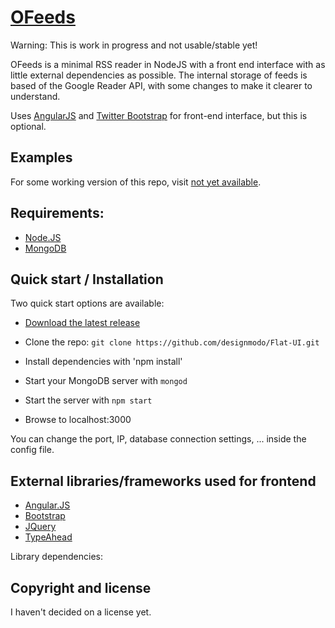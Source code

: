 # [OFeeds](https://github.com/projectgheist/ofeeds)

Warning: This is work in progress and not usable/stable yet!

OFeeds is a minimal RSS reader in NodeJS with a front end interface with as little external dependencies as possible.
The internal storage of feeds is based of the Google Reader API, with some changes to make it clearer to understand.

Uses [AngularJS](http://angularjs.org/) and [Twitter Bootstrap](http://getbootstrap.com) for front-end interface, but this is optional.

## Examples

For some working version of this repo, visit [not yet available](#).

## Requirements:
* [Node.JS](http://nodejs.org/)
* [MongoDB](http://www.mongodb.org/)

## Quick start / Installation

Two quick start options are available:
* [Download the latest release](https://github.com/projectgheist/ofeeds/archive/master.zip)
* Clone the repo: `git clone https://github.com/designmodo/Flat-UI.git`

* Install dependencies with 'npm install'
* Start your MongoDB server with `mongod`
* Start the server with `npm start`
* Browse to localhost:3000

You can change the port, IP, database connection settings, ... inside the config file.

## External libraries/frameworks used for frontend
* [Angular.JS](http://angularjs.org/)
* [Bootstrap](http://getbootstrap.com)
* [JQuery](http://jquery.com/)
* [TypeAhead](https://github.com/twitter/typeahead.js/)

Library dependencies:

## Copyright and license
I haven't decided on a license yet.